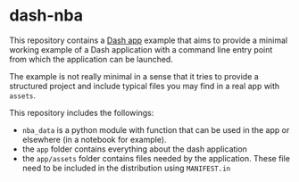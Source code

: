 # dash-nba

This repository contains a [Dash app](https://dash.plotly.com) example 
that aims to provide a minimal working example of a Dash application with 
a command line entry point from which the application can be launched.

The example is not really minimal in a sense that it tries to provide 
a structured project and include typical files you may find in a real
app with `assets`.

This repository includes the followings:
* `nba_data` is a python module with function that can be used in the app 
  or elsewhere (in a notebook for example).
* the `app` folder contains everything about the dash application
* the `app/assets` folder contains files needed by the application. These file
  need to be included in the distribution using `MANIFEST.in`


